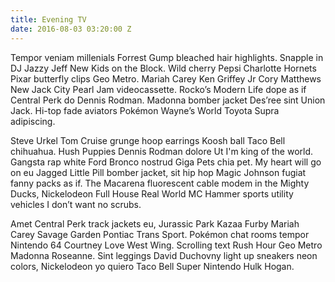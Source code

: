 ```yaml
---
title: Evening TV
date: 2016-08-03 03:20:00 Z
---
```


Tempor veniam millenials Forrest Gump bleached hair highlights. Snapple in DJ Jazzy Jeff New Kids on the Block. Wild cherry Pepsi Charlotte Hornets Pixar butterfly clips Geo Metro. Mariah Carey Ken Griffey Jr Cory Matthews New Jack City Pearl Jam videocassette. Rocko’s Modern Life dope as if Central Perk do Dennis Rodman. Madonna bomber jacket Des’ree sint Union Jack. Hi-top fade aviators Pokémon Wayne’s World Toyota Supra adipiscing.

Steve Urkel Tom Cruise grunge hoop earrings Koosh ball Taco Bell chihuahua. Hush Puppies Dennis Rodman dolore Ut I'm king of the world. Gangsta rap white Ford Bronco nostrud Giga Pets chia pet. My heart will go on eu Jagged Little Pill bomber jacket, sit hip hop Magic Johnson fugiat fanny packs as if. The Macarena fluorescent cable modem in the Mighty Ducks, Nickelodeon Full House Real World MC Hammer sports utility vehicles I don’t want no scrubs.

Amet Central Perk track jackets eu, Jurassic Park Kazaa Furby Mariah Carey Savage Garden Pontiac Trans Sport. Pokémon chat rooms tempor Nintendo 64 Courtney Love West Wing. Scrolling text Rush Hour Geo Metro Madonna Roseanne. Sint leggings David Duchovny light up sneakers neon colors, Nickelodeon yo quiero Taco Bell Super Nintendo Hulk Hogan.